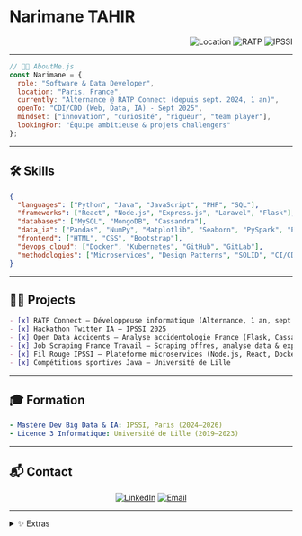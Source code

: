 # Narimane TAHIR

<div align="right">
  <img src="https://img.shields.io/badge/Paris,%20France-%230077B5?style=flat-square&logo=googlemaps&logoColor=white" alt="Location"/>
  <img src="https://img.shields.io/badge/Alternance%20RATP%20Connect-2024--2025-%2306B025?style=flat-square&logo=ratp&logoColor=white" alt="RATP"/>
  <img src="https://img.shields.io/badge/Mast%C3%A8re%20Dev%20Big%20Data%20%26%20IA-IPSSI-%231c1c1c?style=flat-square&logo=graduation-cap&logoColor=white" alt="IPSSI"/>
</div>

---

```js
// 👩‍💻 AboutMe.js
const Narimane = {
  role: "Software & Data Developer",
  location: "Paris, France",
  currently: "Alternance @ RATP Connect (depuis sept. 2024, 1 an)",
  openTo: "CDI/CDD (Web, Data, IA) - Sept 2025",
  mindset: ["innovation", "curiosité", "rigueur", "team player"],
  lookingFor: "Équipe ambitieuse & projets challengers"
};
```

---

## 🛠️ Skills

```json
{
  "languages": ["Python", "Java", "JavaScript", "PHP", "SQL"],
  "frameworks": ["React", "Node.js", "Express.js", "Laravel", "Flask"],
  "databases": ["MySQL", "MongoDB", "Cassandra"],
  "data_ia": ["Pandas", "NumPy", "Matplotlib", "Seaborn", "PySpark", "Power BI", "Salesforce Analytics"],
  "frontend": ["HTML", "CSS", "Bootstrap"],
  "devops_cloud": ["Docker", "Kubernetes", "GitHub", "GitLab"],
  "methodologies": ["Microservices", "Design Patterns", "SOLID", "CI/CD", "Unit Tests"]
}
```

---

## 👩‍💻 Projects

```markdown
- [x] RATP Connect — Développeuse informatique (Alternance, 1 an, sept. 2024 - sept. 2025)
- [x] Hackathon Twitter IA — IPSSI 2025
- [x] Open Data Accidents — Analyse accidentologie France (Flask, Cassandra, PySpark, Power BI, React)
- [x] Job Scraping France Travail — Scraping offres, analyse data & export CSV (BeautifulSoup, Selenium, Scrapy)
- [x] Fil Rouge IPSSI — Plateforme microservices (Node.js, React, Docker, Kubernetes) : posts, commentaires, modération, events
- [x] Compétitions sportives Java — Université de Lille
```

---

## 🎓 Formation

```yaml
- Mastère Dev Big Data & IA: IPSSI, Paris (2024–2026)
- Licence 3 Informatique: Université de Lille (2019–2023)
```

---

## 📬 Contact

<div align="center">

[![LinkedIn](https://img.shields.io/badge/LinkedIn-0077B5?logo=linkedin&logoColor=white)](https://www.linkedin.com/in/ton-profil)
[![Email](https://img.shields.io/badge/Email-D14836?logo=gmail&logoColor=white)](mailto:narimanethr@gmail.com)

</div>

---

<details>
<summary>✨ Extras</summary>

```txt
+ Passion pour l’innovation, la veille techno et les challenges
+ Soft skills : adaptabilité, communication, autonomie, esprit d’équipe
+ Anglais professionnel
```
</details>
